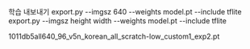 학습 내보내기
export.py --imgsz 640 --weights model.pt --include tflite
export.py --imgsz height width --weights model.pt --include tflite

1011db5all640_96_v5n_korean_all_scratch-low_custom1_exp2.pt